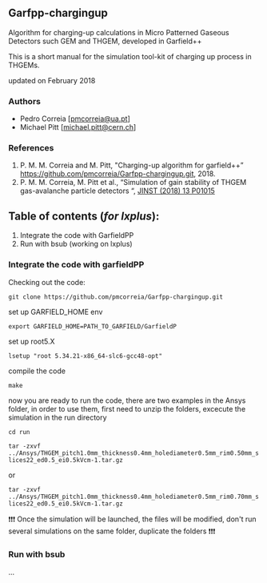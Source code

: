 
## Garfpp-chargingup

Algorithm for charging-up calculations in Micro Patterned Gaseous Detectors such GEM and THGEM, developed in Garfield++

This is a short manual for the simulation tool-kit of charging up process in THGEMs.

updated on February 2018


### Authors
* Pedro Correia [pmcorreia@ua.pt]
* Michael Pitt [michael.pitt@cern.ch]

###  References
1. P. M. M. Correia and M. Pitt, "Charging-up algorithm for garfield++” https://github.com/pmcorreia/Garfpp-chargingup.git, 2018.
1. P. M. M. Correia, M. Pitt et al., “Simulation of gain stability of THGEM gas-avalanche particle detectors “, [JINST (2018) 13 P01015](http://iopscience.iop.org/article/10.1088/1748-0221/13/01/P01015/meta)

## Table of contents (_for lxplus_): 
1. Integrate the code with GarfieldPP
1. Run with bsub (working on lxplus)


### Integrate the code with garfieldPP
Checking out the code:

`git clone https://github.com/pmcorreia/Garfpp-chargingup.git`

set up GARFIELD_HOME env

`export GARFIELD_HOME=PATH_TO_GARFIELD/GarfieldP`

set up root5.X

`lsetup "root 5.34.21-x86_64-slc6-gcc48-opt"`

compile the code

`make`

now you are ready to run the code, there are two examples in the Ansys folder, in order to use them, first need to unzip the folders, excecute the simulation in the run directory

`cd run`

`tar -zxvf ../Ansys/THGEM_pitch1.0mm_thickness0.4mm_holediameter0.5mm_rim0.50mm_slices22_ed0.5_ei0.5kVcm-1.tar.gz`

or 

`tar -zxvf ../Ansys/THGEM_pitch1.0mm_thickness0.4mm_holediameter0.5mm_rim0.70mm_slices22_ed0.5_ei0.5kVcm-1.tar.gz`

:exclamation::exclamation::exclamation: Once the simulation will be launched, the files will be modified, don't run several simulations on the same folder, duplicate the folders :exclamation::exclamation::exclamation:

### Run with bsub
...

